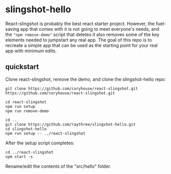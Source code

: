 # slingshot-hello
React-slingshot is probably the best react starter project. However, the fuel-saving app that comes with it is not going to meet everyone's needs, and the ```"npm remove-demo"``` script that deletes it also removes some of the key elements needed to jumpstart any real app. The goal of this repo is to recreate a simple app that can be used as the starting point for your real app with minimum edits.

## quickstart

Clone react-slingshot, remove the demo, and clone the slingshot-hello repo:

```
git clone https://github.com/coryhouse/react-slingshot.git https://github.com/coryhouse/react-slingshot.git

cd react-slingshot
npm run setup
npm run remove-demo

cd ..
git clone https://github.com/raythree/slingshot-hello.git
cd slingshot-hello
npm run setup -- ../react-slingshot
```

After the setup script completes:

```
cd ../react-slingshot
npm start -s
```
Rename/edit the contents of the "src/hello" folder. 






